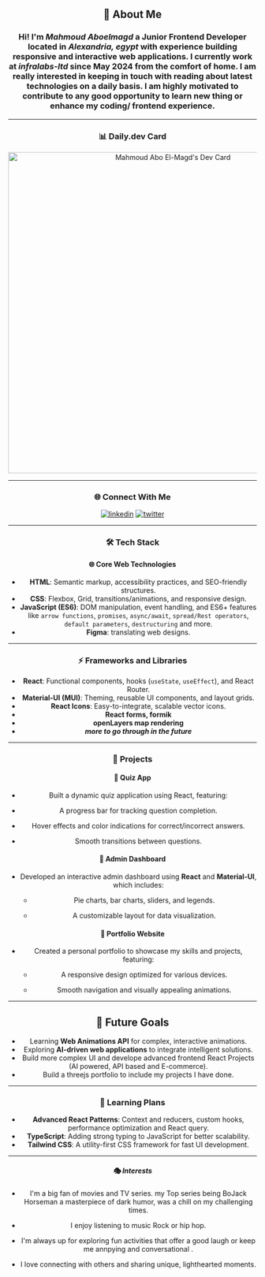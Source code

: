<div align="center">

 ## 🚀 About Me
 
### Hi! I'm *Mahmoud Aboelmagd* a **Junior Frontend Developer** located in ***Alexandria, egypt*** with experience building responsive and interactive web applications. I currently work at ***infralabs-ltd*** since May 2024 from the comfort of home. I am really interested in keeping in touch with reading about latest technologies on a **daily basis**. I am highly motivated to contribute to any good opportunity to learn new thing or enhance my coding/ frontend experience.

---

### 📊 Daily.dev Card  

<a href="https://app.daily.dev/mahmoudaboelmagd"><img src="https://api.daily.dev/devcards/v2/GeKfYf2dNCg0J9zL1KsNT.png?type=wide&r=d2q" width="652" alt="Mahmoud Abo El-Magd's Dev Card"/></a>

---

### 🌐 Connect With Me  

[![linkedin](https://img.shields.io/badge/linkedin-0A66C2?style=for-the-badge&logo=linkedin&logoColor=white)](https://www.linkedin.com/in/mahmoud-abo-elmagd-ba758316b/)
[![twitter](https://img.shields.io/badge/twitter-1DA1F2?style=for-the-badge&logo=twitter&logoColor=white)](https://x.com/magdojack23)

---

### 🛠️ Tech Stack  

#### 🌐 **Core Web Technologies**  
- **HTML**: Semantic markup, accessibility practices, and SEO-friendly structures.  
- **CSS**: Flexbox, Grid, transitions/animations, and responsive design.  
- **JavaScript (ES6)**: DOM manipulation, event handling, and ES6+ features like `arrow functions`, `promises`, `async/await`, `spread/Rest operators`, `default parameters`, `destructuring` and more.
-  **Figma**: translating web designs. 

---

### ⚡ **Frameworks and Libraries**  
- **React**: Functional components, hooks (`useState`, `useEffect`), and React Router.  
- **Material-UI (MUI)**: Theming, reusable UI components, and layout grids.  
- **React Icons**: Easy-to-integrate, scalable vector icons.
- **React forms, formik**
- **openLayers map rendering**
- ***more to go through in the future***
  
--- 

### 💼 Projects

#### 🌟 Quiz App

- Built a dynamic quiz application using React, featuring:
 
 - A progress bar for tracking question completion.
 
 - Hover effects and color indications for correct/incorrect answers.
 
 - Smooth transitions between questions.

#### 🌟 Admin Dashboard

- Developed an interactive admin dashboard using **React** and **Material-UI**, which includes:

  - Pie charts, bar charts, sliders, and legends.

  - A customizable layout for data visualization.

#### 🌟 Portfolio Website

- Created a personal portfolio to showcase my skills and projects, featuring:

  - A responsive design optimized for various devices.

  - Smooth navigation and visually appealing animations.

---
## 🚀 Future Goals    
- Learning **Web Animations API** for complex, interactive animations.  
- Exploring **AI-driven web applications** to integrate intelligent solutions.
- Build more complex UI and develope advanced frontend React Projects (AI powered, API based and E-commerce).
- Build a threejs portfolio to include my projects I have done.

--- 

### 📖 Learning Plans  
- **Advanced React Patterns**: Context and reducers, custom hooks, performance optimization and React query.
- **TypeScript**: Adding strong typing to JavaScript for better scalability.  
- **Tailwind CSS**: A utility-first CSS framework for fast UI development.  

---

##### 🎭 Interests

- I'm a big fan of movies and TV series. my Top series being BoJack Horseman a masterpiece of dark humor, was a chill on my challenging times.

- I enjoy listening to music Rock or hip hop.

- I'm always up for exploring fun activities that offer a good laugh or keep me annpying and conversational .

- I love connecting with others and sharing unique, lighthearted moments.

</div>
